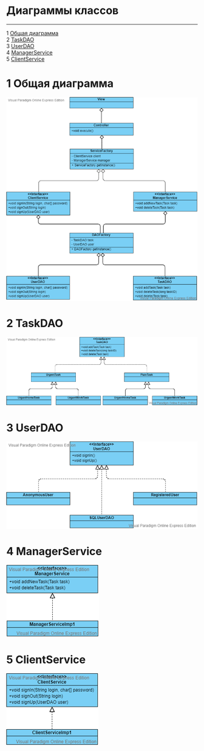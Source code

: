 # Диаграммы классов
---

1 [Общая диаграмма](#main_diagram)  
2 [TaskDAO](#taskDAO)  
3 [UserDAO](#userDAO)  
4 [ManagerService](#manager_service)  
5 [ClientService](#client_service)

<a name="main_diagram"/>

# 1 Общая диаграмма
![Общая](../../../Illustrations/PNG/Classes/MainClassDiagram.vpd.png)

<a name="taskDAO"/>

# 2 TaskDAO
![taskDAO](../../../Illustrations/PNG/Classes/TaskDAO.vpd.png)

<a name="userDAO"/>

# 3 UserDAO
![UserDAO](../../../Illustrations/PNG/Classes/UserDAO.vpd.png)

<a name="manager_service"/>

# 4 ManagerService
![ManagerService](../../../Illustrations/PNG/Classes/ManagerService.vpd.png)

<a name="client_service"/>

# 5 ClientService
![ClientService](../../../Illustrations/PNG/Classes/ClientServiceDiagram.vpd.png)
